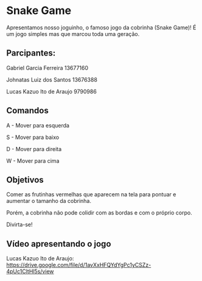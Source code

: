 # Snake Game
Apresentamos nosso joguinho, o famoso jogo da cobrinha (Snake Game)! É um jogo simples mas que marcou toda uma geração.
## Parcipantes:
Gabriel Garcia Ferreira 13677160 

Johnatas Luiz dos Santos 13676388

Lucas Kazuo Ito de Araujo 9790986

## Comandos
A - Mover para esquerda

S - Mover para baixo

D - Mover para direita

W - Mover para cima
## Objetivos
Comer as frutinhas vermelhas que aparecem na tela para pontuar e aumentar o tamanho da cobrinha. 

Porém, a cobrinha não pode colidir com as bordas e com o próprio corpo.

Divirta-se!

## Vídeo apresentando o jogo

Lucas Kazuo Ito de Araujo: https://drive.google.com/file/d/1avXxHFQYdYgPc1yCSZz-4pUc1CltHl5s/view
